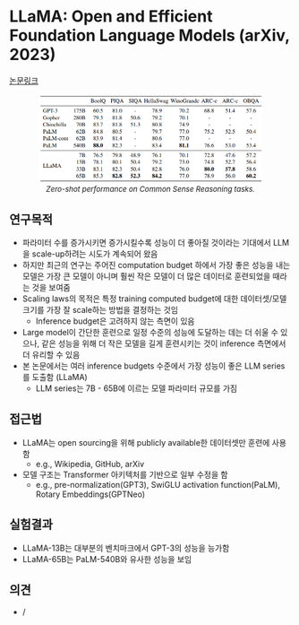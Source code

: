 # LLaMA: Open and Efficient Foundation Language Models (arXiv, 2023)

[논문링크](https://arxiv.org/abs/2302.13971)

<p align="center">
    <img width="400" alt='fig1' src="./img/16_12_01.png?raw=true"></br>
    <em><font size=2>Zero-shot performance on Common Sense Reasoning tasks.</font></em>
</p>

## 연구목적
- 파라미터 수를 증가시키면 증가시킬수록 성능이 더 좋아질 것이라는 기대에서 LLM을 scale-up하려는 시도가 계속되어 왔음
- 하지만 최근의 연구는 주어진 computation budget 하에서 가장 좋은 성능을 내는 모델은 가장 큰 모델이 아니며 훨씬 작은 모델이 더 많은 데이터로 훈련되었을 때라는 것을 보여줌
- Scaling laws의 목적은 특정 training computed budget에 대한 데이터셋/모델 크기를 가장 잘 scale하는 방법을 결정하는 것임
  - Inference budget은 고려하지 않는 측면이 있음
- Large model이 간단한 훈련으로 일정 수준의 성능에 도달하는 데는 더 쉬울 수 있으나, 같은 성능을 위해 더 작은 모델을 길게 훈련시키는 것이 inference 측면에서 더 유리할 수 있음
- 본 논문에서는 여러 inference budgets 수준에서 가장 성능이 좋은 LLM series를 도출함 (LLaMA)
  - LLM series는 7B - 65B에 이르는 모델 파라미터 규모를 가짐

## 접근법
- LLaMA는 open sourcing을 위해 publicly available한 데이터셋만 훈련에 사용함
  - e.g., Wikipedia, GitHub, arXiv
- 모델 구조는 Transformer 아키텍처를 기반으로 일부 수정을 함
  - e.g., pre-normalization(GPT3), SwiGLU activation function(PaLM), Rotary Embeddings(GPTNeo)

## 실험결과
- LLaMA-13B는 대부분의 벤치마크에서 GPT-3의 성능을 능가함
- LLaMA-65B는 PaLM-540B와 유사한 성능을 보임

## 의견
- /